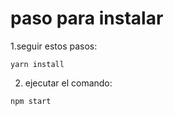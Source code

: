 # paso para instalar
1.seguir estos pasos:

```
yarn install
```
2. ejecutar el comando:
```
npm start
```


